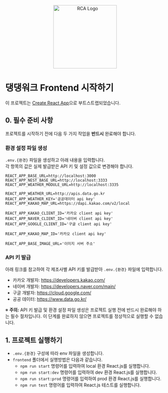 <p align="center">
  <a href="https://create-react-app.dev/" target="blank"><img src="https://create-react-app.dev/img/logo.svg" width="200" alt="RCA Logo" /></a>
</p>

# 댕댕워크 Frontend 시작하기

이 프로젝트는 [Create React App](https://github.com/facebook/create-react-app)으로 부트스트랩되었습니다.

## 0. 필수 준비 사항

프로젝트를 시작하기 전에 다음 두 가지 작업을 **반드시** 완료해야 합니다.

### 환경 설정 파일 생성

`.env.{환경}` 파일을 생성하고 아래 내용을 입력합니다.
<br>
각 항목의 값은 실제 발급받은 API 키 및 설정 값으로 변경해야 합니다.

```shell
REACT_APP_BASE_URL=http://localhost:3000
REACT_APP_NEST_BASE_URL=http://localhost:3333
REACT_APP_WEATHER_MODULE_URL=http://localhost:3335

REACT_APP_WEATHER_URL=http://apis.data.go.kr
REACT_APP_WEATHER_KEY='공공데이터 api key'
REACT_APP_KAKAO_MAP_URL=https://dapi.kakao.com/v2/local

REACT_APP_KAKAO_CLIENT_ID='카카오 client api key'
REACT_APP_NAVER_CLIENT_ID='네이버 client api key'
REACT_APP_GOOGLE_CLIENT_ID='구글 client api key'

REACT_APP_KAKAO_MAP_ID='카카오 client api key'

REACT_APP_BASE_IMAGE_URL='이미지 서버 주소'
```

### API 키 발급

아래 링크를 참고하여 각 제조사별 API 키를 발급받아 `.env.{환경}` 파일에 입력합니다.

-   카카오 개발자: https://developers.kakao.com/
-   네이버 개발자: https://developers.naver.com/main/
-   구글 개발자: https://cloud.google.com/
-   공공 데이터: https://www.data.go.kr/

※ **주의:** API 키 발급 및 환경 설정 파일 생성은 프로젝트 실행 전에 반드시 완료해야 하는 필수 절차입니다. 이 단계를 완료하지 않으면 프로젝트를 정상적으로 실행할 수 없습니다.

## 1. 프로젝트 실행하기

-   `.env.{환경}` 구성에 따라 env 파일을 생성합니다.
-   `frontend` 폴더에서 실행방법은 다음과 같습니다.
    -   `npm run start` 명령어를 입력하여 local 환경 React.js를 실행합니다.
    -   `npm run start:dev` 명령어를 입력하여 dev 환경 React.js를 실행합니다.
    -   `npm run start:prod` 명령어를 입력하여 prod 환경 React.js를 실행합니다.
    -   `npm run test` 명령어를 입력하여 React.js 테스트를 실행합니다.

